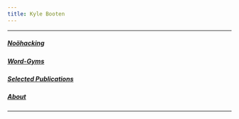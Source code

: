 ```yaml
---
title: Kyle Booten
---
```


***

##### [Noöhacking](noohacking.html)

##### [Word-Gyms](progym.html)

<!-- ##### [To Pray Without Ceasing](topray.html)
 -->
##### [Selected Publications](index.html)

##### [About](about.html)

***


